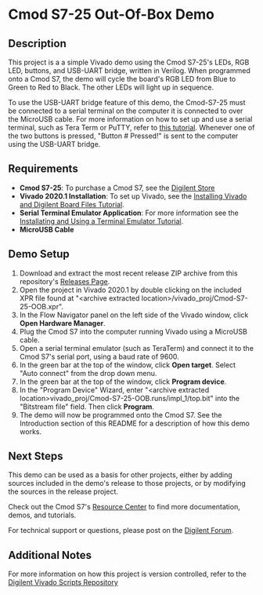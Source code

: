 Cmod S7-25 Out-Of-Box Demo
==============

Description
--------------
This project is a a simple Vivado demo using the Cmod S7-25's LEDs, RGB LED, buttons, and USB-UART bridge, written in Verilog. When programmed onto a Cmod S7, the demo will cycle the board's RGB LED from Blue to Green to Red to Black. The other LEDs will light up in sequence.

To use the USB-UART bridge feature of this demo, the Cmod-S7-25 must be connected to a serial terminal on the computer it is connected to over the MicroUSB cable. For more information on how to set up and use a serial terminal, such as Tera Term or PuTTY, refer to [this tutorial](https://reference.digilentinc.com/learn/programmable-logic/tutorials/tera-term). Whenever one of the two buttons is pressed, "Button # Pressed!" is sent to the computer using the USB-UART bridge.

Requirements
--------------
* **Cmod S7-25**: To purchase a Cmod S7, see the [Digilent Store](https://store.digilentinc.com/cmod-s7-breadboardable-spartan-7-fpga-module/)
* **Vivado 2020.1 Installation**: To set up Vivado, see the [Installing Vivado and Digilent Board Files Tutorial](https://reference.digilentinc.com/vivado/installing-vivado/start).
* **Serial Terminal Emulator Application**: For more information see the [Installating and Using a Terminal Emulator Tutorial](https://reference.digilentinc.com/learn/programmable-logic/tutorials/tera-term).
* **MicroUSB Cable**
 
Demo Setup
--------------
1. Download and extract the most recent release ZIP archive from this repository's [Releases Page](https://github.com/Digilent/Cmod-S7-25-OOB/releases).
2. Open the project in Vivado 2020.1 by double clicking on the included XPR file found at "\<archive extracted location\>/vivado_proj/Cmod-S7-25-OOB.xpr".
3. In the Flow Navigator panel on the left side of the Vivado window, click **Open Hardware Manager**.
4. Plug the Cmod S7 into the computer running Vivado using a MicroUSB cable.
5. Open a serial terminal emulator (such as TeraTerm) and connect it to the Cmod S7's serial port, using a baud rate of 9600.
6. In the green bar at the top of the window, click **Open target**. Select "Auto connect" from the drop down menu.
7. In the green bar at the top of the window, click **Program device**.
8. In the "Program Device" Wizard, enter "\<archive extracted location\>vivado_proj/Cmod-S7-25-OOB.runs/impl_1/top.bit" into the "Bitstream file" field. Then click **Program**.
9. The demo will now be programmed onto the Cmod S7. See the Introduction section of this README for a description of how this demo works.

Next Steps
--------------
This demo can be used as a basis for other projects, either by adding sources included in the demo's release to those projects, or by modifying the sources in the release project.

Check out the Cmod S7's [Resource Center](https://reference.digilentinc.com/reference/programmable-logic/cmod-s7/start) to find more documentation, demos, and tutorials.

For technical support or questions, please post on the [Digilent Forum](https://forum.digilentinc.com).

Additional Notes
--------------
For more information on how this project is version controlled, refer to the [Digilent Vivado Scripts Repository](https://github.com/digilent/digilent-vivado-scripts)
